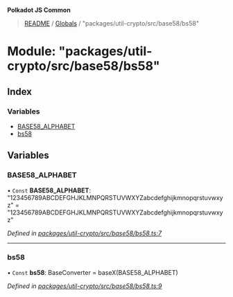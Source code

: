 **Polkadot JS Common**

> [README](../README.md) / [Globals](../globals.md) / "packages/util-crypto/src/base58/bs58"

# Module: "packages/util-crypto/src/base58/bs58"

## Index

### Variables

* [BASE58\_ALPHABET](_packages_util_crypto_src_base58_bs58_.md#base58_alphabet)
* [bs58](_packages_util_crypto_src_base58_bs58_.md#bs58)

## Variables

### BASE58\_ALPHABET

• `Const` **BASE58\_ALPHABET**: \"123456789ABCDEFGHJKLMNPQRSTUVWXYZabcdefghijkmnopqrstuvwxyz\" = "123456789ABCDEFGHJKLMNPQRSTUVWXYZabcdefghijkmnopqrstuvwxyz"

*Defined in [packages/util-crypto/src/base58/bs58.ts:7](https://github.com/polkadot-js/common/blob/aff78c2e/packages/util-crypto/src/base58/bs58.ts#L7)*

___

### bs58

• `Const` **bs58**: BaseConverter = baseX(BASE58\_ALPHABET)

*Defined in [packages/util-crypto/src/base58/bs58.ts:9](https://github.com/polkadot-js/common/blob/aff78c2e/packages/util-crypto/src/base58/bs58.ts#L9)*
